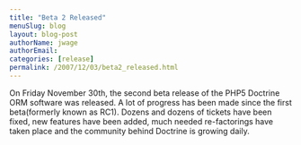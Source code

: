 ```yaml
---
title: "Beta 2 Released"
menuSlug: blog
layout: blog-post
authorName: jwage
authorEmail:
categories: [release]
permalink: /2007/12/03/beta2_released.html
---
```

On Friday November 30th, the second beta release of the PHP5 Doctrine
ORM software was released. A lot of progress has been made since the
first beta(formerly known as RC1). Dozens and dozens of tickets have
been fixed, new features have been added, much needed re-factorings have
taken place and the community behind Doctrine is growing daily.
